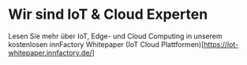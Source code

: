 # Wir sind IoT & Cloud Experten
Lesen Sie mehr über IoT, Edge- und Cloud Computing in unserem kostenlosen innFactory Whitepaper (IoT Cloud Plattformen)[https://iot-whitepaper.innfactory.de/] 
